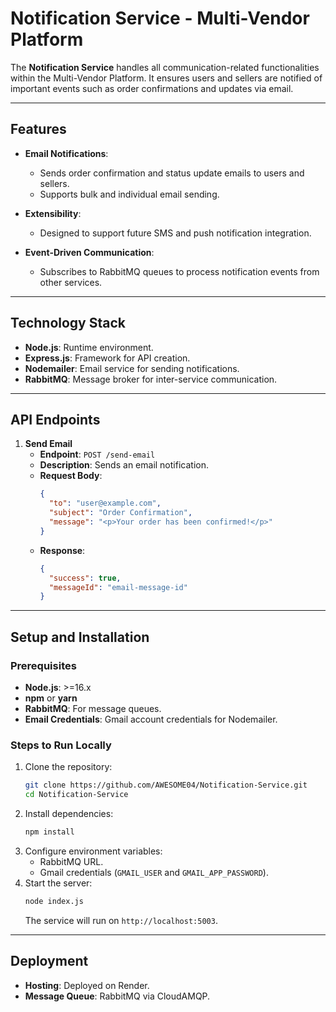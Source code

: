 # Notification Service - Multi-Vendor Platform

The **Notification Service** handles all communication-related functionalities within the Multi-Vendor Platform. It ensures users and sellers are notified of important events such as order confirmations and updates via email.

---

## Features

- **Email Notifications**:
  - Sends order confirmation and status update emails to users and sellers.
  - Supports bulk and individual email sending.

- **Extensibility**:
  - Designed to support future SMS and push notification integration.

- **Event-Driven Communication**:
  - Subscribes to RabbitMQ queues to process notification events from other services.

---

## Technology Stack

- **Node.js**: Runtime environment.
- **Express.js**: Framework for API creation.
- **Nodemailer**: Email service for sending notifications.
- **RabbitMQ**: Message broker for inter-service communication.

---

## API Endpoints

1. **Send Email**
   - **Endpoint**: `POST /send-email`
   - **Description**: Sends an email notification.
   - **Request Body**:
     ```json
     {
       "to": "user@example.com",
       "subject": "Order Confirmation",
       "message": "<p>Your order has been confirmed!</p>"
     }
     ```
   - **Response**:
     ```json
     {
       "success": true,
       "messageId": "email-message-id"
     }
     ```

---

## Setup and Installation

### Prerequisites

- **Node.js**: >=16.x
- **npm** or **yarn**
- **RabbitMQ**: For message queues.
- **Email Credentials**: Gmail account credentials for Nodemailer.

### Steps to Run Locally

1. Clone the repository:
   ```bash
   git clone https://github.com/AWESOME04/Notification-Service.git
   cd Notification-Service
   ```
2. Install dependencies:
   ```bash
   npm install
   ```
3. Configure environment variables:
   - RabbitMQ URL.
   - Gmail credentials (`GMAIL_USER` and `GMAIL_APP_PASSWORD`).
4. Start the server:
   ```bash
   node index.js
   ```
   The service will run on `http://localhost:5003`.

---

## Deployment

- **Hosting**: Deployed on Render.
- **Message Queue**: RabbitMQ via CloudAMQP.
